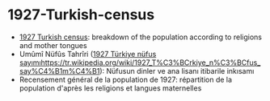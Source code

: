 # 1927-Turkish-census
* [1927 Turkish census](https://en.wikipedia.org/wiki/1927_Turkish_census): breakdown of the population according to religions and mother tongues
* Umûmî Nüfûs Tahrîri ([1927 Türkiye nüfus sayımı](https://tr.wikipedia.org/wiki/1927_T%C3%BCrkiye_n%C3%BCfus_say%C4%B1m%C4%B1)https://tr.wikipedia.org/wiki/1927_T%C3%BCrkiye_n%C3%BCfus_say%C4%B1m%C4%B1): Nüfusun dinler ve ana lisanı itibarile inkısamı
* Recensement général de la population de 1927: répartition de la population d'après les religions et langues maternelles
